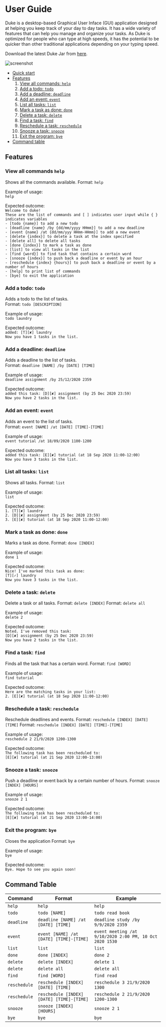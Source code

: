 # User Guide

Duke is a desktop-based Graphical User Inface (GUI) application designed at helping you keep track of your day to day tasks. It has a wide variety of features that can help you manage and organize your tasks. 
As Duke is optimized for people who can type at high speeds, it has the potential to be quicker than other traditional applications depending on your typing speed.
  
Download the latest Duke Jar from [here](https://github.com/hoperawr/ip/releases/tag/A-Release).  

![screenshot](/docs/Ui.png)

- [Quick start](#quick-start)
- [Features](#features)
    1. [View all commands: `help`](#view-all-commands-help)
    1. [Add a todo: `todo`](#add-a-todo-todo)
    1. [Add a deadline: `deadline`](#add-a-deadline-deadline)
    1. [Add an event: `event`](#add-an-event-event)
    1. [List all tasks: `list`](#list-all-tasks-list)
    1. [Mark a task as done: `done`](#mark-a-task-as-done-done)
    1. [Delete a task: `delete`](#delete-a-task-delete)
    1. [Find a task: `find`](#find-a-task-find)
    1. [Reschedule a task: `reschedule`](#reschedule-a-task-reschedule)
    1. [Snooze a task: `snooze`](#snooze-a-task-snooze)
    1. [Exit the program: `bye`](#exit-the-program-bye)
- [Command table](#command-table)

## Features 

### View all commands `help`
Shows all the commands available.
Format: `help`

Example of usage:  
`help`  

Expected outcome:  
`Welcome to duke!`  
`These are the list of commands and [ ] indicates user input while { } indicates variables`  
`- [todo {name}] to add a new todo`  
`- [deadline {name} /by {dd/mm/yyyy HHmm}] to add a new deadline`  
`- [event {name} /at {dd/mm/yyy HHmm-HHmm}] to add a new event`  
`- [delete {index}] to delete a task at the index specified`  
`- [delete all] to delete all tasks`  
`- [done {index}] to mark a task as done`  
`- [list] to view all tasks in the list`  
`- [find {word}] to find task that contains a certain word`  
`- [snooze {index}] to push back a deadline or event by an hour`  
`- [reschedule {index} {hours}] to push back a deadline or event by a number of hours`  
`- [help] to print list of commands`  
`- [bye] to exit the application`  

### Add a todo: `todo`
Adds a todo to the list of tasks.  
Format: `todo [DESCRIPTION]`

Example of usage:  
`todo laundry` 

Expected outcome:  
`added: [T][✘] laundry`    
`Now you have 1 tasks in the list.`

### Add a deadline: `deadline`
Adds a deadline to the list of tasks.  
Format: `deadline [NAME] /by [DATE] [TIME]`

Example of usage:  
`deadline assignment /by 25/12/2020 2359` 

Expected outcome:  
`added this task: [D][✘] assignment (by 25 Dec 2020 23:59)`    
`Now you have 2 tasks in the list.`

### Add an event: `event`
Adds an event to the list of tasks.  
Format: `event [NAME] /at [DATE] [TIME]-[TIME]`

Example of usage:  
`event tutorial /at 18/09/2020 1100-1200` 

Expected outcome:  
`added this task: [E][✘] tutorial (at 18 Sep 2020 11:00-12:00)`    
`Now you have 3 tasks in the list.`

### List all tasks: `list`
Shows all tasks.
Format: `list`

Example of usage:  
`list`

Expected outcome:  
`1. [T][✘] laundry`  
`2. [D][✘] assignment (by 25 Dec 2020 23:59)`  
`3. [E][✘] tutorial (at 18 Sep 2020 11:00-12:00)`  

### Mark a task as done: `done`
Marks a task as done.
Format: `done [INDEX]`

Example of usage:  
`done 1` 

Expected outcome:  
`Nice! I've marked this task as done:`  
`[T][✓] laundry`  
`Now you have 3 tasks in the list.`

### Delete a task: `delete`
Delete a task or all tasks.
Format: `delete [INDEX]`
Format: `delete all`

Example of usage:  
`delete 2` 

Expected outcome:  
`Noted. I've removed this task:`  
`[D][✘] assignment (by 25 Dec 2020 23:59)`  
`Now you have 2 tasks in the list.`

### Find a task: `find`
Finds all the task that has a certain word.
Format: `find [WORD]`

Example of usage:  
`find tutorial` 

Expected outcome:  
`Here are the matching tasks in your list:`  
`2. [E][✘] tutorial (at 18 Sep 2020 11:00-12:00)`  

### Reschedule a task: `reschedule`
Reschedule deadlines and events.
Format: `reschedule [INDEX] [DATE] [TIME]`
Format: `reschedule [INDEX] [DATE] [TIME]-[TIME]`

Example of usage:  
`reschedule 2 21/9/2020 1200-1300` 

Expected outcome:  
`The following task has been rescheduled to:`  
`[E][✘] tutorial (at 21 Sep 2020 12:00-13:00)`  

### Snooze a task: `snooze`
Push a deadline or event back by a certain number of hours.
Format: `snooze [INDEX] [HOURS]`

Example of usage:  
`snooze 2 1` 

Expected outcome:  
`The following task has been rescheduled to:`  
`[E][✘] tutorial (at 21 Sep 2020 13:00-14:00)`  

### Exit the program: `bye`
Closes the application
Format: `bye`

Example of usage:  
`bye` 

Expected outcome:  
`Bye. Hope to see you again soon!`

## Command Table
Command | Format | Example
------ | ------ | --------
`help` | `help` | `help`
`todo` | `todo [NAME]` | `todo read book`
`deadline` | `deadline [NAME] /at [DATE] [TIME]` | `deadline study /by 9/9/2020 2359`
`event` | `event [NAME] /at [DATE] [TIME]-[TIME]` | `event meeting /at 9/10/2020 2:00 PM, 10 Oct 2020 1530`
`list` | `list` |  `list`
`done` | `done [INDEX]` | `done 2`
`delete` | `delete [INDEX]` | `delete 1`
`delete` | `delete all` | `delete all`
`find` | `find [WORD]` | `find read`
`reschedule` | `reschedule [INDEX] [DATE] [TIME]` | `reschedule 3 21/9/2020 1300`
`reschedule` | `reschedule [INDEX] [DATE] [TIME]-[TIME]` | `reschedule 2 21/9/2020 1200-1300`
`snooze` | `snooze [INDEX] [HOURS]` | `snooze 2 1`
`bye` | `bye` | `bye`
